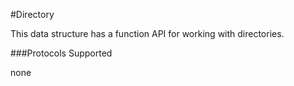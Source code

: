 #Directory

This data structure has a function API for working with directories.

###Protocols Supported

none